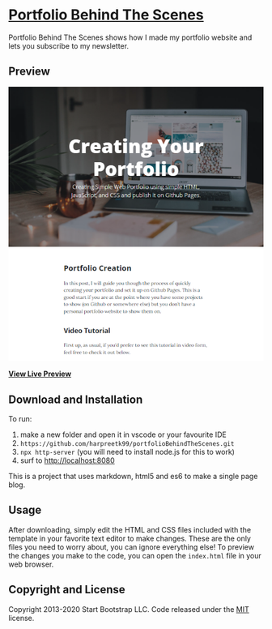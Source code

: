 # [Portfolio Behind The Scenes](https://portfolio-behind-the-scenes.herokuapp.com/)

Portfolio Behind The Scenes shows how I made my portfolio website and lets you subscribe to my newsletter.

## Preview

[![Portfolio Behind The Scenes Preview](/img/snapshot.PNG)](https://startbootstrap.github.io/startbootstrap-clean-blog/)

**[View Live Preview](https://portfolio-behind-the-scenes.herokuapp.com/)**

## Download and Installation

To run:

1. make a new folder and open it in vscode or your favourite IDE
2. `https://github.com/harpreetk99/portfolioBehindTheScenes.git`
3. `npx http-server` (you will need to install node.js for this to work)
4. surf to [http://localhost:8080](http://localhost:8080)

This is a project that uses markdown, html5 and es6 to make a single page blog.

## Usage

After downloading, simply edit the HTML and CSS files included with the template in your favorite text editor to make changes. These are the only files you need to worry about, you can ignore everything else! To preview the changes you make to the code, you can open the `index.html` file in your web browser.

## Copyright and License

Copyright 2013-2020 Start Bootstrap LLC. Code released under the [MIT](https://github.com/StartBootstrap/startbootstrap-clean-blog/blob/gh-pages/LICENSE) license.

